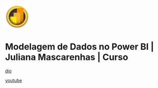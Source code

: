 ![alt text](image.png)

# Modelagem de Dados no Power BI  | Juliana Mascarenhas | Curso

[dio](https://web.dio.me/course/modelagem-de-dados-no-power-bi/learning/5ba15e32-7d9f-4a3b-b885-f9707c7c9890)

[youtube](https://www.youtube.com/playlist?list=PLUFkgDlXfnjvx1USJiyft0llrFpeQg1gI)
